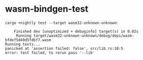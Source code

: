 # wasm-bindgen-test

`cargo +nightly test --target wasm32-unknown-unknown`:

```
    Finished dev [unoptimized + debuginfo] target(s) in 0.02s
     Running target/wasm32-unknown-unknown/debug/deps/wasm-bfdef5d49d5fdbf7.wasm
Running tests...
panicked at 'assertion failed: false', src/lib.rs:10:5
error: test failed, to rerun pass '--lib'
```
